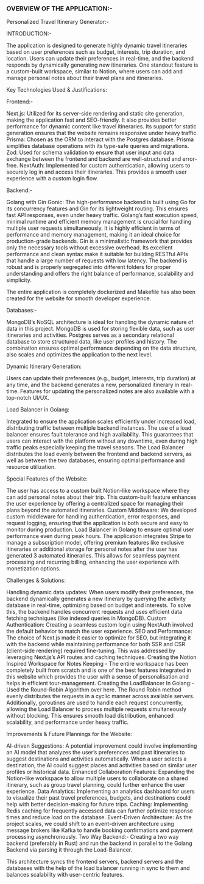 ### OVERVIEW OF THE APPLICATION:- 

Personalized Travel Itinerary Generator:-

INTRODUCTION:-

The application is designed to generate highly dynamic travel itineraries based on user preferences such as budget, interests, trip duration, and location. Users can update their preferences in real-time, and the backend responds by dynamically generating new itineraries. One standout feature is a custom-built workspace, similar to Notion, where users can add and manage personal notes about their travel plans and itineraries.

Key Technologies Used & Justifications:

Frontend:-

 Next.js: Utilized for its server-side rendering and static site generation, making the application fast and SEO-friendly. It also provides better performance for dynamic content like travel itineraries. Its support for static generation ensures that the website remains responsive under heavy traffic.
Prisma: Chosen as the ORM to interact with the Postgres database. Prisma simplifies database operations with its type-safe queries and migrations.
Zod: Used for schema validation to ensure that user input and data exchange between the frontend and backend are well-structured and error-free.
NextAuth: Implemented for custom authentication, allowing users to securely log in and access their itineraries. This provides a smooth user experience with a custom login flow.

Backend:- 

Golang with Gin Gonic: The high-performance backend is built using Go for its concurrency features and Gin for its lightweight routing. This ensures fast API responses, even under heavy traffic. 
Golang’s fast execution speed, minimal runtime and efficient memory management is crucial for handling multiple user requests simultaneously. It is highly efficient in terms of performance and memory management, making it an ideal choice for production-grade backends. 
Gin is a minimalistic framework that provides only the necessary tools without excessive overhead. Its excellent performance and clean syntax make it suitable for building RESTful APIs that handle a large number of requests with low latency.
The backend is robust and is properly segregated into different folders for proper understanding and offers the right balance of performance, scalability and simplicity.

The entire application is completely dockerized and Makefile has also been created for the website for smooth developer experience.


Databases:-

MongoDB’s NoSQL architecture is ideal for handling the dynamic nature of data in this project.
MongoDB is used for storing flexible data, such as user itineraries and activities.
Postgres serves as a secondary relational database to store structured data, like user profiles and history. The combination ensures optimal performance depending on the data structure, also scales and optimizes the application to the next level.


Dynamic Itinerary Generation:

Users can update their preferences (e.g., budget, interests, trip duration) at any time, and the backend generates a new, personalized itinerary in real-time. Features for updating the personalized notes are also available with a top-notch UI/UX.

Load Balancer in Golang:

Integrated to ensure the application scales efficiently under increased load, distributing traffic between multiple backend instances. 
The use of a load balancer ensures fault tolerance and high availability. 
This guarantees that users can interact with the platform without any downtime, even during high traffic peaks especially keeping the travel seasons.
The Load Balancer distributes the load evenly between the frontend and backend servers, as well as between the two databases, ensuring optimal performance and resource utilization.

Special Features of the Website:

The user has access to a custom built Notion-like workspace where they can add personal notes about their trip. This custom-built feature enhances the user experience by offering a centralized space for managing their plans beyond the automated itineraries.
Custom Middleware: We developed custom middleware for handling authentication, error responses, and request logging, ensuring that the application is both secure and easy to monitor during production.
Load Balancer in Golang to ensure optimal user performance even during peak hours.
The application integrates Stripe to manage a subscription model, offering premium features like exclusive itineraries or additional storage for personal notes after the user has generated 3 automated itineraries. This allows for seamless payment processing and recurring billing, enhancing the user experience with monetization options.

Challenges & Solutions:

Handling dynamic data updates: When users modify their preferences, the backend dynamically generates a new itinerary by querying the activity database in real-time, optimizing based on budget and interests. To solve this, the backend handles concurrent requests and uses efficient data fetching techniques (like indexed queries in MongoDB).
Custom Authentication: Creating a seamless custom login using NextAuth involved 
           the default behavior to match the user experience. 
SEO and Performance: The choice of Next.js made it easier to optimize for SEO, but integrating it with the backend while maintaining performance for both SSR and CSR (client-side rendering) required fine-tuning. This was addressed by leveraging Next.js’s API routes and caching techniques.
Creating the Notion Inspired Workspace for Notes Keeping - The entire workspace has been completely built from scratch and is one of the best features integrated in this website which provides the user with a sense of personalisation and helps in efficient tour-management.
Creating the LoadBalancer In Golang:- Used the Round-Robin Algorithm over here. The Round Robin method evenly distributes the requests in a cyclic manner across available servers. Additionally, goroutines are used to handle each request concurrently, allowing the Load Balancer to process multiple requests simultaneously without blocking. This ensures smooth load distribution, enhanced scalability, and performance under heavy traffic.


 Improvements & Future Plannings for the Website:

AI-driven Suggestions: A potential improvement could involve implementing an AI model that analyzes the user’s preferences and past itineraries to suggest destinations and activities automatically. When a user selects a destination, the AI could suggest places and activities based on similar user profiles or historical data.
Enhanced Collaboration Features: Expanding the Notion-like workspace to allow multiple users to collaborate on a shared itinerary, such as group travel planning, could further enhance the user experience.
Data Analytics: Implementing an analytics dashboard for users to visualize their past travel preferences, budgets, and destinations could help with better decision-making for future trips.
Caching: Implementing Redis caching for frequently accessed data can further optimize response times and reduce load on the database.
Event-Driven Architecture: As the project scales, we could shift to an event-driven architecture using message brokers like Kafka to handle booking confirmations and payment processing asynchronously.
Two Way Backend:- Creating a two way backend (preferably in Rust) and run the backend in parallel to the Golang Backend via parsing it through the Load-Balancer.



This architecture syncs the frontend servers, backend servers and the databases with the help of the load balancer running in sync to them and  balances scalability with user-centric features.

